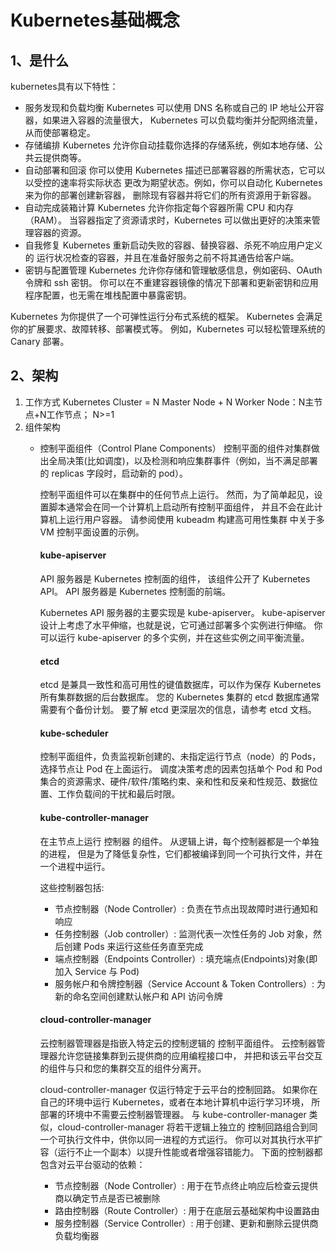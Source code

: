 # Kubernetes基础概念


## 1、是什么
kubernetes具有以下特性：
* 服务发现和负载均衡
Kubernetes 可以使用 DNS 名称或自己的 IP 地址公开容器，如果进入容器的流量很大， Kubernetes 可以负载均衡并分配网络流量，从而使部署稳定。
* 存储编排
Kubernetes 允许你自动挂载你选择的存储系统，例如本地存储、公共云提供商等。
* 自动部署和回滚
你可以使用 Kubernetes 描述已部署容器的所需状态，它可以以受控的速率将实际状态 更改为期望状态。例如，你可以自动化 Kubernetes 来为你的部署创建新容器， 删除现有容器并将它们的所有资源用于新容器。
* 自动完成装箱计算
Kubernetes 允许你指定每个容器所需 CPU 和内存（RAM）。 当容器指定了资源请求时，Kubernetes 可以做出更好的决策来管理容器的资源。
* 自我修复
Kubernetes 重新启动失败的容器、替换容器、杀死不响应用户定义的 运行状况检查的容器，并且在准备好服务之前不将其通告给客户端。
* 密钥与配置管理
Kubernetes 允许你存储和管理敏感信息，例如密码、OAuth 令牌和 ssh 密钥。 你可以在不重建容器镜像的情况下部署和更新密钥和应用程序配置，也无需在堆栈配置中暴露密钥。

Kubernetes 为你提供了一个可弹性运行分布式系统的框架。 Kubernetes 会满足你的扩展要求、故障转移、部署模式等。 例如，Kubernetes 可以轻松管理系统的 Canary 部署。


## 2、架构
1. 工作方式
Kubernetes Cluster = N Master Node + N Worker Node：N主节点+N工作节点； N>=1
2. 组件架构
    + 控制平面组件（Control Plane Components） 
        控制平面的组件对集群做出全局决策(比如调度)，以及检测和响应集群事件（例如，当不满足部署的 replicas 字段时，启动新的 pod）。

        控制平面组件可以在集群中的任何节点上运行。 然而，为了简单起见，设置脚本通常会在同一个计算机上启动所有控制平面组件， 并且不会在此计算机上运行用户容器。 请参阅使用 kubeadm 构建高可用性集群 中关于多 VM 控制平面设置的示例。

        #### kube-apiserver
        API 服务器是 Kubernetes 控制面的组件， 该组件公开了 Kubernetes API。 API 服务器是 Kubernetes 控制面的前端。

        Kubernetes API 服务器的主要实现是 kube-apiserver。 kube-apiserver 设计上考虑了水平伸缩，也就是说，它可通过部署多个实例进行伸缩。 你可以运行 kube-apiserver 的多个实例，并在这些实例之间平衡流量。

        #### etcd
        etcd 是兼具一致性和高可用性的键值数据库，可以作为保存 Kubernetes 所有集群数据的后台数据库。
        您的 Kubernetes 集群的 etcd 数据库通常需要有个备份计划。
        要了解 etcd 更深层次的信息，请参考 etcd 文档。

        #### kube-scheduler
        控制平面组件，负责监视新创建的、未指定运行节点（node）的 Pods，选择节点让 Pod 在上面运行。
        调度决策考虑的因素包括单个 Pod 和 Pod 集合的资源需求、硬件/软件/策略约束、亲和性和反亲和性规范、数据位置、工作负载间的干扰和最后时限。
        #### kube-controller-manager
        在主节点上运行 控制器 的组件。
        从逻辑上讲，每个控制器都是一个单独的进程， 但是为了降低复杂性，它们都被编译到同一个可执行文件，并在一个进程中运行。

        这些控制器包括:
        - 节点控制器（Node Controller）: 负责在节点出现故障时进行通知和响应
        - 任务控制器（Job controller）: 监测代表一次性任务的 Job 对象，然后创建 Pods 来运行这些任务直至完成
        - 端点控制器（Endpoints Controller）: 填充端点(Endpoints)对象(即加入 Service 与 Pod)
        - 服务帐户和令牌控制器（Service Account & Token Controllers）: 为新的命名空间创建默认帐户和 API 访问令牌

        #### cloud-controller-manager

        云控制器管理器是指嵌入特定云的控制逻辑的 控制平面组件。 云控制器管理器允许您链接集群到云提供商的应用编程接口中， 并把和该云平台交互的组件与只和您的集群交互的组件分离开。
        
        cloud-controller-manager 仅运行特定于云平台的控制回路。 如果你在自己的环境中运行 Kubernetes，或者在本地计算机中运行学习环境， 所部署的环境中不需要云控制器管理器。
        与 kube-controller-manager 类似，cloud-controller-manager 将若干逻辑上独立的 控制回路组合到同一个可执行文件中，供你以同一进程的方式运行。 你可以对其执行水平扩容（运行不止一个副本）以提升性能或者增强容错能力。
        下面的控制器都包含对云平台驱动的依赖：
        - 节点控制器（Node Controller）: 用于在节点终止响应后检查云提供商以确定节点是否已被删除
        - 路由控制器（Route Controller）: 用于在底层云基础架构中设置路由
        - 服务控制器（Service Controller）: 用于创建、更新和删除云提供商负载均衡器
